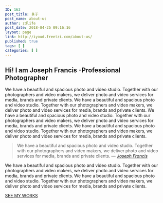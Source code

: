 ```yaml
---
ID: 163
post_title: 关于
post_name: about-us
author: zdlife
post_date: 2018-04-25 09:16:16
layout: page
link: http://iyoud.freetzi.com/about-us/
published: true
tags: [ ]
categories: [ ]
---
```

## Hi! I am Joseph Francis -Professional Photographer 

We have a beautiful and spacious photo and video studio. Together with our photographers and video makers, we deliver photo and video services for media, brands and private clients. We have a beautiful and spacious photo and video studio. Together with our photographers and video makers, we deliver photo and video services for media, brands and private clients. We have a beautiful and spacious photo and video studio. Together with our photographers and video makers, we deliver photo and video services for media, brands and private clients. We have a beautiful and spacious photo and video studio. Together with our photographers and video makers, we deliver photo and video services for media, brands and private clients.

> We have a beautiful and spacious photo and video studio. Together with our photographers and video makers, we deliver photo and video services for media, brands and private clients. <cite>— <a href="https://themefreesia.com/">Joseph Francis</a></cite>

We have a beautiful and spacious photo and video studio. Together with our photographers and video makers, we deliver photo and video services for media, brands and private clients. We have a beautiful and spacious photo and video studio. Together with our photographers and video makers, we deliver photo and video services for media, brands and private clients.

[SEE MY WORKS][1]

 [1]: https://themefreesia.com/